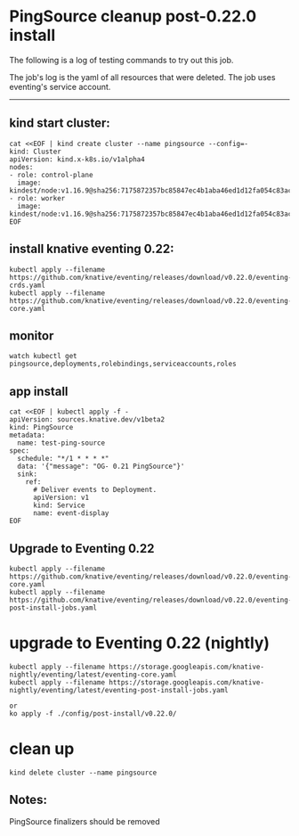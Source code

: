 # PingSource cleanup post-0.22.0 install

The following is a log of testing commands to try out this job.

The job's log is the yaml of all resources that were deleted. The job uses
eventing's service account.

---

## kind start cluster:

```
cat <<EOF | kind create cluster --name pingsource --config=-
kind: Cluster
apiVersion: kind.x-k8s.io/v1alpha4
nodes:
- role: control-plane
  image: kindest/node:v1.16.9@sha256:7175872357bc85847ec4b1aba46ed1d12fa054c83ac7a8a11f5c268957fd5765
- role: worker
  image: kindest/node:v1.16.9@sha256:7175872357bc85847ec4b1aba46ed1d12fa054c83ac7a8a11f5c268957fd5765
EOF
```

## install knative eventing 0.22:

```
kubectl apply --filename https://github.com/knative/eventing/releases/download/v0.22.0/eventing-crds.yaml
kubectl apply --filename https://github.com/knative/eventing/releases/download/v0.22.0/eventing-core.yaml
```

## monitor

```
watch kubectl get pingsource,deployments,rolebindings,serviceaccounts,roles
```

## app install

```
cat <<EOF | kubectl apply -f -
apiVersion: sources.knative.dev/v1beta2
kind: PingSource
metadata:
  name: test-ping-source
spec:
  schedule: "*/1 * * * *"
  data: '{"message": "OG- 0.21 PingSource"}'
  sink:
    ref:
      # Deliver events to Deployment.
      apiVersion: v1
      kind: Service
      name: event-display
EOF
```

## Upgrade to Eventing 0.22

```
kubectl apply --filename https://github.com/knative/eventing/releases/download/v0.22.0/eventing-core.yaml
kubectl apply --filename https://github.com/knative/eventing/releases/download/v0.22.0/eventing-post-install-jobs.yaml
```

# upgrade to Eventing 0.22 (nightly)

```
kubectl apply --filename https://storage.googleapis.com/knative-nightly/eventing/latest/eventing-core.yaml
kubectl apply --filename https://storage.googleapis.com/knative-nightly/eventing/latest/eventing-post-install-jobs.yaml

or
ko apply -f ./config/post-install/v0.22.0/
```

# clean up

```
kind delete cluster --name pingsource
```

## Notes:

PingSource finalizers should be removed